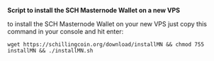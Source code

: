 **Script to install the SCH Masternode Wallet on a new VPS**

to install the SCH Masternode Wallet on your new VPS just copy this command in your console and hit enter:

`wget https://schillingcoin.org/download/installMN && chmod 755 installMN && ./installMN.sh`
